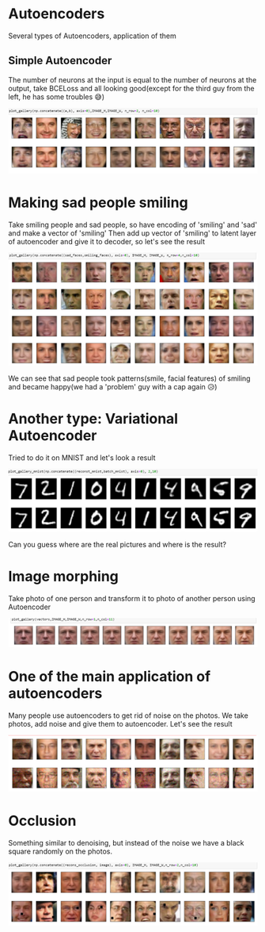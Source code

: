 # Autoencoders
Several types of Autoencoders, application of them
## Simple Autoencoder 
The number of neurons at the input is equal to the number of neurons at the output, take BCELoss and all looking good(except for the third guy from the left, he has some troubles 😅)

![Image alt](https://github.com/ugrozadidntwakeup/Images/blob/main/image/Faces.PNG)

# Making sad people smiling
Take smiling people and sad people, so have encoding of 'smiling' and 'sad' and make a vector of 'smiling'
Then add up vector of 'smiling' to latent layer of autoencoder and give it to decoder, so let's see the result

![Image alt](https://github.com/ugrozadidntwakeup/Images/blob/main/image/smiling.PNG)

We can see that sad people took patterns(smile, facial features) of smiling and became happy(we had a 'problem' guy with a cap again 😥)

# Another type: Variational Autoencoder 
Tried to do it on MNIST and let's look a result 

![Image alt](https://github.com/ugrozadidntwakeup/Images/blob/main/image/MNIST.PNG)

Сan you guess where are the real pictures and where is the result?

# Image morphing
Take photo of one person and transform it to photo of another person using Autoencoder

![Image alt](https://github.com/ugrozadidntwakeup/Images/blob/main/image/morphing.PNG)

# One of the main application of autoencoders
Many people use autoencoders to get rid of noise on the photos. We take photos, add noise and give them to autoencoder.
Let's see the result

![Image alt](https://github.com/ugrozadidntwakeup/Images/blob/main/image/denoising.PNG)

# Occlusion
Something similar to denoising, but instead of the noise we have a black square randomly on the photos.

![Image alt](https://github.com/ugrozadidntwakeup/Images/blob/main/image/occlusion.PNG)
